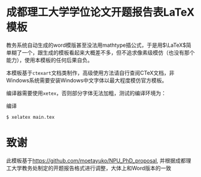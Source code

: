 # 成都理工大学学位论文开题报告表LaTeX模板

教务系统自动生成的word模版甚至没法用mathtype插公式，于是用$\LaTeX$简单糊了一个，跟生成的模板看起来大概差不多，但不追求像素级模仿（也没有那个能力），使用本模板的任何后果自负。

本模板基于`ctexart`文档类制作，高级使用方法请自行查阅CTeX文档，非Windows系统需要安装Windows中文字体以最大程度模仿官方模板。

编译器需要使用`xetex`，否则部分字体无法加粗，测试的编译环境为：


编译
```
$ xelatex main.tex
```

# 致谢
此模板基于<https://github.com/moetayuko/NPU_PhD_proposal>, 并根据成都理工大学教务处制定的开题报告格式进行调整，大体上和Word版本的一致
